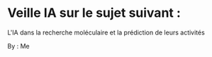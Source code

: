 # Veille IA sur le sujet suivant : 
L'IA dans la recherche moléculaire et la prédiction de leurs activités

By : Me
